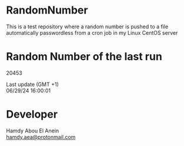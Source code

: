 # RandomNumber    
This is a test repository where a random number is pushed to a file automatically passwordless from a cron job in my Linux CentOS server    
# Random Number of the last run   
20453
      
Last update (GMT +1)    
06/29/24 16:00:01
# Developer    
Hamdy Abou El Anein   
hamdy.aea@protonmail.com
